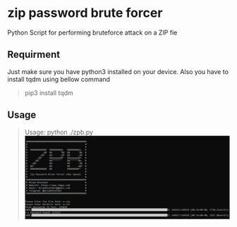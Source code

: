 # zip password brute forcer
Python Script for performing bruteforce attack on a ZIP fie

## Requirment
Just make sure you have python3 installed on your device.
Also you have to install tqdm using bellow command
>  pip3 install tqdm

## Usage
>  Usage: python ./zpb.py
![Usage](https://raw.githubusercontent.com/Miladkhoshdel/zip-password-brute-forcer/main/1.PNG)
